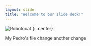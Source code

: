 ```yaml
---
layout: slide
title: "Welcome to our slide deck!"
---
```


![Robotocat](https://octodex.github.com/images/Robotocat.png)
{: .center}


My Pedro's file change another change

